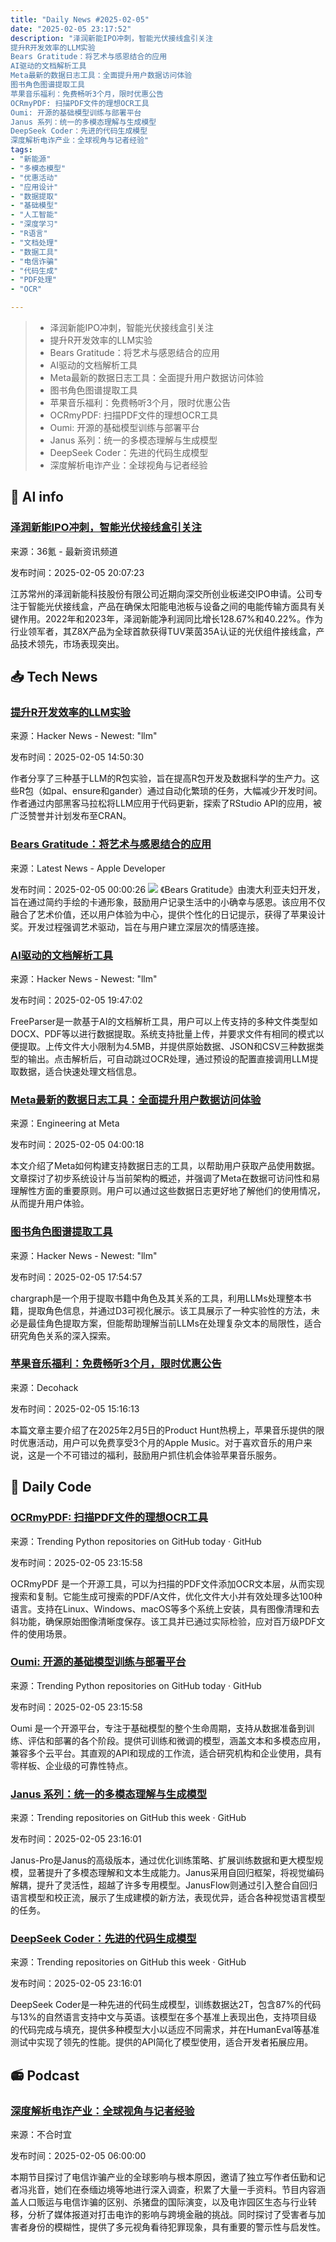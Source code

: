 ```yaml
---
title: "Daily News #2025-02-05"
date: "2025-02-05 23:17:52"
description: "泽润新能IPO冲刺，智能光伏接线盒引关注
提升R开发效率的LLM实验
Bears Gratitude：将艺术与感恩结合的应用
AI驱动的文档解析工具
Meta最新的数据日志工具：全面提升用户数据访问体验
图书角色图谱提取工具
苹果音乐福利：免费畅听3个月，限时优惠公告
OCRmyPDF: 扫描PDF文件的理想OCR工具
Oumi: 开源的基础模型训练与部署平台
Janus 系列：统一的多模态理解与生成模型
DeepSeek Coder：先进的代码生成模型
深度解析电诈产业：全球视角与记者经验"
tags: 
- "新能源"
- "多模态模型"
- "优惠活动"
- "应用设计"
- "数据提取"
- "基础模型"
- "人工智能"
- "深度学习"
- "R语言"
- "文档处理"
- "数据工具"
- "电信诈骗"
- "代码生成"
- "PDF处理"
- "OCR"

---
```


> - 泽润新能IPO冲刺，智能光伏接线盒引关注
> - 提升R开发效率的LLM实验
> - Bears Gratitude：将艺术与感恩结合的应用
> - AI驱动的文档解析工具
> - Meta最新的数据日志工具：全面提升用户数据访问体验
> - 图书角色图谱提取工具
> - 苹果音乐福利：免费畅听3个月，限时优惠公告
> - OCRmyPDF: 扫描PDF文件的理想OCR工具
> - Oumi: 开源的基础模型训练与部署平台
> - Janus 系列：统一的多模态理解与生成模型
> - DeepSeek Coder：先进的代码生成模型
> - 深度解析电诈产业：全球视角与记者经验

## 🤖 AI info

### [泽润新能IPO冲刺，智能光伏接线盒引关注](https://www.36kr.com/p/3153666341870086)

来源：36氪 - 最新资讯频道

发布时间：2025-02-05 20:07:23

江苏常州的泽润新能科技股份有限公司近期向深交所创业板递交IPO申请。公司专注于智能光伏接线盒，产品在确保太阳能电池板与设备之间的电能传输方面具有关键作用。2022年和2023年，泽润新能净利润同比增长128.67%和40.22%。作为行业领军者，其Z8X产品为全球首款获得TUV莱茵35A认证的光伏组件接线盒，产品技术领先，市场表现突出。

## 📥 Tech News

### [提升R开发效率的LLM实验](https://www.tidyverse.org/blog/2025/01/experiments-llm/)

来源：Hacker News - Newest: "llm"

发布时间：2025-02-05 14:50:30

作者分享了三种基于LLM的R包实验，旨在提高R包开发及数据科学的生产力。这些R包（如pal、ensure和gander）通过自动化繁琐的任务，大幅减少开发时间。作者通过内部黑客马拉松将LLM应用于代码更新，探索了RStudio API的应用，被广泛赞誉并计划发布至CRAN。

### [Bears Gratitude：将艺术与感恩结合的应用](https://developer.apple.com/news/?id=i74v3f4r)

来源：Latest News - Apple Developer

发布时间：2025-02-05 00:00:26
![](https://devimages-cdn.apple.com/wwdc-services/articles/images/F84EA0A8-9727-4043-BBE3-39FF7CFB89C0/2048.jpeg)
《Bears Gratitude》由澳大利亚夫妇开发，旨在通过简约手绘的卡通形象，鼓励用户记录生活中的小确幸与感恩。该应用不仅融合了艺术价值，还以用户体验为中心，提供个性化的日记提示，获得了苹果设计奖。开发过程强调艺术驱动，旨在与用户建立深层次的情感连接。

### [AI驱动的文档解析工具](https://freeparser.net/)

来源：Hacker News - Newest: "llm"

发布时间：2025-02-05 19:47:02

FreeParser是一款基于AI的文档解析工具，用户可以上传支持的多种文件类型如DOCX、PDF等以进行数据提取。系统支持批量上传，并要求文件有相同的模式以便提取。上传文件大小限制为4.5MB，并提供原始数据、JSON和CSV三种数据类型的输出。点击解析后，可自动跳过OCR处理，通过预设的配置直接调用LLM提取数据，适合快速处理文档信息。

### [Meta最新的数据日志工具：全面提升用户数据访问体验](https://engineering.fb.com/2025/02/04/security/data-logs-the-latest-evolution-in-metas-access-tools/)

来源：Engineering at Meta

发布时间：2025-02-05 04:00:18

本文介绍了Meta如何构建支持数据日志的工具，以帮助用户获取产品使用数据。文章探讨了初步系统设计与当前架构的概述，并强调了Meta在数据可访问性和易理解性方面的重要原则。用户可以通过这些数据日志更好地了解他们的使用情况，从而提升用户体验。

### [图书角色图谱提取工具](https://github.com/suvakov/chargraph)

来源：Hacker News - Newest: "llm"

发布时间：2025-02-05 17:54:57

chargraph是一个用于提取书籍中角色及其关系的工具，利用LLMs处理整本书籍，提取角色信息，并通过D3可视化展示。该工具展示了一种实验性的方法，未必是最佳角色提取方案，但能帮助理解当前LLMs在处理复杂文本的局限性，适合研究角色关系的深入探索。

### [苹果音乐福利：免费畅听3个月，限时优惠公告](https://decohack.com/producthunt-daily-2025-02-05/)

来源：Decohack

发布时间：2025-02-05 15:16:13

本篇文章主要介绍了在2025年2月5日的Product Hunt热榜上，苹果音乐提供的限时优惠活动，用户可以免费享受3个月的Apple Music。对于喜欢音乐的用户来说，这是一个不可错过的福利，鼓励用户抓住机会体验苹果音乐服务。

## 💾 Daily Code

### [OCRmyPDF: 扫描PDF文件的理想OCR工具](https://github.com/ocrmypdf/OCRmyPDF)

来源：Trending Python repositories on GitHub today · GitHub

发布时间：2025-02-05 23:15:58

OCRmyPDF 是一个开源工具，可以为扫描的PDF文件添加OCR文本层，从而实现搜索和复制。它能生成可搜索的PDF/A文件，优化文件大小并有效处理多达100种语言。支持在Linux、Windows、macOS等多个系统上安装，具有图像清理和去斜功能，确保原始图像清晰度保存。该工具并已通过实际检验，应对百万级PDF文件的使用场景。

### [Oumi: 开源的基础模型训练与部署平台](https://github.com/oumi-ai/oumi)

来源：Trending Python repositories on GitHub today · GitHub

发布时间：2025-02-05 23:15:58

Oumi 是一个开源平台，专注于基础模型的整个生命周期，支持从数据准备到训练、评估和部署的各个阶段。提供可训练和微调的模型，涵盖文本和多模态应用，兼容多个云平台。其直观的API和现成的工作流，适合研究机构和企业使用，具有零样板、企业级的可靠性特点。

### [Janus 系列：统一的多模态理解与生成模型](https://github.com/deepseek-ai/Janus)

来源：Trending repositories on GitHub this week · GitHub

发布时间：2025-02-05 23:16:01

Janus-Pro是Janus的高级版本，通过优化训练策略、扩展训练数据和更大模型规模，显著提升了多模态理解和文本生成能力。Janus采用自回归框架，将视觉编码解耦，提升了灵活性，超越了许多专用模型。JanusFlow则通过引入整合自回归语言模型和校正流，展示了生成建模的新方法，表现优异，适合各种视觉语言模型的任务。

### [DeepSeek Coder：先进的代码生成模型](https://github.com/deepseek-ai/DeepSeek-Coder)

来源：Trending repositories on GitHub this week · GitHub

发布时间：2025-02-05 23:16:01

DeepSeek Coder是一种先进的代码生成模型，训练数据达2T，包含87%的代码与13%的自然语言支持中文与英语。该模型在多个基准上表现出色，支持项目级的代码完成与填充，提供多种模型大小以适应不同需求，并在HumanEval等基准测试中实现了领先的性能。提供的API简化了模型使用，适合开发者拓展应用。

## 📻 Podcast

### [深度解析电诈产业：全球视角与记者经验](https://www.xiaoyuzhoufm.com/episode/67a20726247d51713c9229f3)

来源：不合时宜

发布时间：2025-02-05 06:00:00

本期节目探讨了电信诈骗产业的全球影响与根本原因，邀请了独立写作者伍勤和记者冯兆音，她们在泰缅边境等地进行深入调查，积累了大量一手资料。节目内容涵盖人口贩运与电信诈骗的区别、杀猪盘的国际演变，以及电诈园区生态与行业转移，分析了媒体报道对打击电诈的影响与跨境金融的挑战。同时探讨了受害者与加害者身份的模糊性，提供了多元视角看待犯罪现象，具有重要的警示性与启发性。

